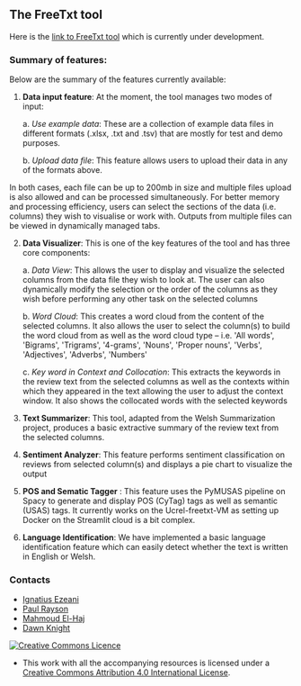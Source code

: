 ## The FreeTxt tool

Here is the [link to FreeTxt tool](https://ucrel-welsh-freetxt-app-home-rvqet7.streamlit.app/) which is currently under development. 

### Summary of features:
Below are the summary of the features currently available:
1.	**Data input feature**: At the moment, the tool manages two modes of input:

    a.	_Use example data_: These are a collection of example data files in different formats (.xlsx, .txt and .tsv) that are mostly for test and demo purposes.

    b.	_Upload data file_: This feature allows users to upload their data in any of the formats above.

In both cases, each file can be up to 200mb in size and multiple files upload is also allowed and can be processed simultaneously. For better memory and processing efficiency, users can select the sections of the data (i.e. columns) they wish to visualise or work with. Outputs from multiple files can be viewed in dynamically managed tabs.

2.	**Data Visualizer**: This is one of the key features of the tool and has three core components:
 
    a. _Data View_:  This allows the user to display and visualize the selected columns from the data file they wish to look at. The user can also dynamically modify the selection or the order of the columns as they wish before performing any other task on the selected columns
   
    b.	_Word Cloud_: This creates a word cloud from the content of the selected columns. It also allows the user to select the column(s) to build the word cloud from as well as the word cloud type – i.e. 'All words', 'Bigrams', 'Trigrams', '4-grams', 'Nouns', 'Proper nouns', 'Verbs', 'Adjectives', 'Adverbs', 'Numbers'
   
    c.	_Key word in Context and Collocation_: This extracts the keywords in the review text from the selected columns as well as the contexts within which they appeared in the text allowing the user to adjust the context window. It also shows the collocated words with the selected keywords

3.	**Text Summarizer**: This tool, adapted from the Welsh Summarization project, produces a basic extractive summary of the review text from the selected columns.

4.	**Sentiment Analyzer**: This feature performs sentiment classification on reviews from selected column(s) and displays a pie chart to visualize the output 

5.	**POS and Sematic Tagger** : This feature uses the PyMUSAS pipeline on Spacy to generate and display POS (CyTag) tags as well as semantic (USAS) tags. It currently works on the Ucrel-freetxt-VM as setting up Docker on the Streamlit cloud is a bit complex.

6.	**Language Identification**: We have implemented a basic language identification feature which can easily detect whether the text is written in English or Welsh.

### Contacts
- [Ignatius Ezeani](https://github.com/IgnatiusEzeani)
- [Paul Rayson](https://github.com/perayson)
- [Mahmoud El-Haj](https://github.com/drelhaj)
- [Dawn Knight](https://github.com/DawnKnight-Cardiff)

<a rel="license" href="http://creativecommons.org/licenses/by/4.0/"><img alt="Creative Commons Licence" style="border-width:0" src="https://i.creativecommons.org/l/by/4.0/88x31.png" /></a>
- This work with all the accompanying resources is licensed under a <a rel="license" href="http://creativecommons.org/licenses/by/4.0/">Creative Commons Attribution 4.0 International License</a>.

